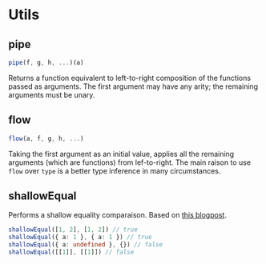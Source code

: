 ---
---

# Utils

## pipe

```typescript
pipe(f, g, h, ...)(a)
```

Returns a function equivalent to left-to-right composition of the functions passed as arguments. The first argument may have any arity; the remaining arguments must be unary.

## flow

```typescript
flow(a, f, g, h, ...)
```

Taking the first argument as an initial value, applies all the remaining arguments (which are functions) from lef-to-right. The main raison to use `flow` over `type` is a better type inference in many circumstances.

## shallowEqual

Performs a shallow equality comparaison. Based on [this blogpost](https://romgrk.com/posts/react-fast-memo/).

```typescript
shallowEqual([1, 2], [1, 2]) // true
shallowEqual({ a: 1 }, { a: 1 }) // true
shallowEqual({ a: undefined }, {}) // false
shallowEqual([[1]], [[1]]) // false
```
